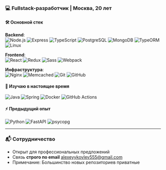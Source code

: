 ### 💻 Fullstack-разработчик | Москва, 20 лет  

#### 🛠️ Основной стек  
**Backend**:  
![Node.js](https://img.shields.io/badge/-Node.js-339933?logo=node.js&logoColor=white)
![Express](https://img.shields.io/badge/-Express-000000?logo=express&logoColor=white)
![TypeScript](https://img.shields.io/badge/-TypeScript-3178C6?logo=typescript&logoColor=white)
![PostgreSQL](https://img.shields.io/badge/-PostgreSQL-4169E1?logo=postgresql&logoColor=white)
![MongoDB](https://img.shields.io/badge/-MongoDB-47A248?logo=mongodb&logoColor=white)
![TypeORM](https://img.shields.io/badge/-TypeORM-262627?logo=typeorm&logoColor=white)
![Linux](https://img.shields.io/badge/-Linux-FCC624?logo=linux&logoColor=black)

**Frontend**:  
![React](https://img.shields.io/badge/-React-61DAFB?logo=react&logoColor=black)
![Redux](https://img.shields.io/badge/-Redux-764ABC?logo=redux&logoColor=white)
![Sass](https://img.shields.io/badge/-Sass-CC6699?logo=sass&logoColor=white)
![Webpack](https://img.shields.io/badge/-Webpack-8DD6F9?logo=webpack&logoColor=black)

**Инфраструктура**:  
![Nginx](https://img.shields.io/badge/-Nginx-269539?logo=nginx&logoColor=white)
![Memcached](https://img.shields.io/badge/-Memcached-0198E1?logo=memcached&logoColor=white)
![Git](https://img.shields.io/badge/-Git-F05032?logo=git&logoColor=white)
![GitHub](https://img.shields.io/badge/-GitHub-181717?logo=github&logoColor=white)

#### 🔭 Изучаю в настоящее время  
![Java](https://img.shields.io/badge/-Java-ED8B00?logo=openjdk&logoColor=white)
![Spring](https://img.shields.io/badge/-Spring-6DB33F?logo=spring&logoColor=white)
![Docker](https://img.shields.io/badge/-Docker-2496ED?logo=docker&logoColor=white)
![GitHub Actions](https://img.shields.io/badge/-GitHub_Actions-2088FF?logo=githubactions&logoColor=white)

#### ⚡️ Предыдущий опыт  
![Python](https://img.shields.io/badge/-Python-3776AB?logo=python&logoColor=white)
![FastAPI](https://img.shields.io/badge/-FastAPI-009688?logo=fastapi&logoColor=white)
![psycopg](https://img.shields.io/badge/-psycopg-336791?logo=postgresql&logoColor=white)

---

### 📬 Сотрудничество  
- Открыт для профессиональных предложений  
- Связь **строго по email** alexeyykovlev555@gmail.com
- Примечание: Большинство новых репозиториев приватные  

